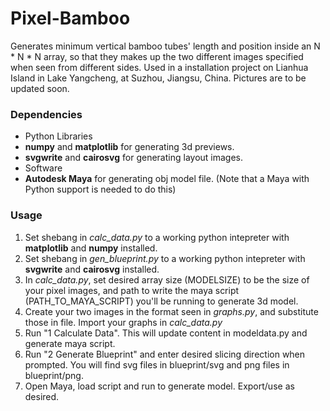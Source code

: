 # Pixel-Bamboo
Generates minimum vertical bamboo tubes' length and position inside an N * N * N array, so that they makes up the two different images specified when seen from different sides. Used in a installation project on Lianhua Island in Lake Yangcheng, at Suzhou, Jiangsu, China. Pictures are to be updated soon.

### Dependencies
* Python Libraries
 * **numpy** and **matplotlib** for generating 3d previews.
 * **svgwrite** and **cairosvg** for generating layout images.
* Software
 * **Autodesk Maya** for generating obj model file. (Note that a Maya with Python support is needed to do this)


### Usage
1. Set shebang in *calc_data.py* to a working python intepreter with **matplotlib** and **numpy** installed.
2. Set shebang in *gen_blueprint.py* to a working python intepreter with **svgwrite** and **cairosvg** installed.
3. In *calc_data.py*, set desired array size (MODELSIZE) to be the size of your pixel images, and path to write the maya script (PATH_TO_MAYA_SCRIPT) you'll be running to generate 3d model.
4. Create your two images in the format seen in *graphs.py*, and substitute those in file. Import your graphs in *calc_data.py*
5. Run "1 Calculate Data". This will update content in modeldata.py and generate maya script.
6. Run "2 Generate Blueprint" and enter desired slicing direction when prompted. You will find svg files in blueprint/svg and png files in blueprint/png.
7. Open Maya, load script and run to generate model. Export/use as desired.
